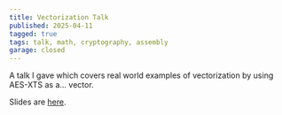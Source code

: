 ```yaml
---
title: Vectorization Talk
published: 2025-04-11
tagged: true
tags: talk, math, cryptography, assembly
garage: closed
---
```


A talk I gave which covers real world examples of vectorization by
using AES-XTS as a… vector.

Slides are [here](/trex/vectorization/deck.html).
